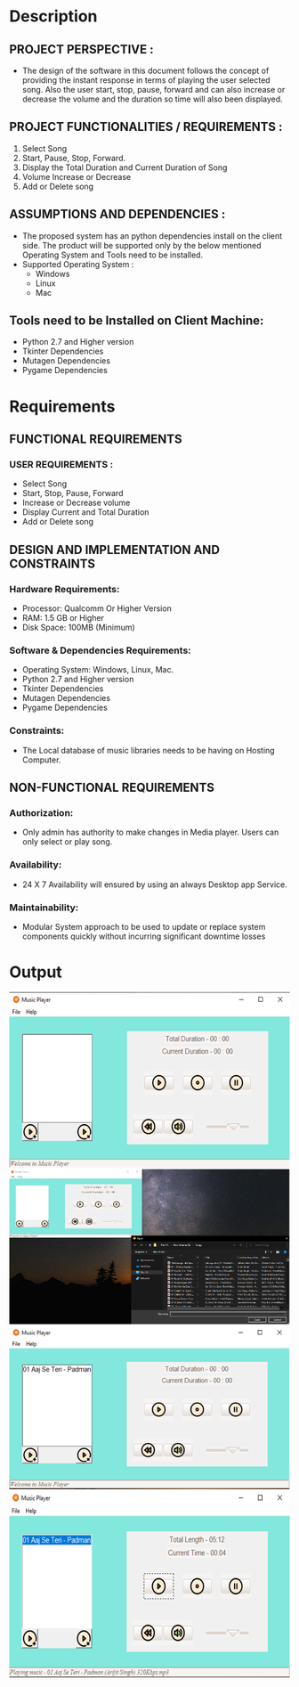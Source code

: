 # Description
## PROJECT PERSPECTIVE :
 - The design of the software in this document follows the concept of providing the instant response in terms of playing the user selected song. Also the user start, stop, pause, forward and can also increase or decrease the volume and the duration so time will also been displayed.

## PROJECT FUNCTIONALITIES / REQUIREMENTS :
 1.	Select Song
 2.	Start, Pause, Stop, Forward. 
 3.	Display the Total Duration and Current Duration of Song 
 4.	Volume Increase or Decrease 
 5.	Add or Delete song 

## ASSUMPTIONS AND DEPENDENCIES :
 - The proposed system has an python dependencies install on the client side. The product will be supported only by the below mentioned Operating System and Tools need to be installed. 
 - Supported Operating System : 
    -	Windows
    -	Linux
    -	Mac 

## Tools need to be Installed on Client Machine:
 -	Python 2.7 and Higher version
 -	Tkinter Dependencies
 -	Mutagen Dependencies
 -	Pygame Dependencies


# Requirements

## FUNCTIONAL REQUIREMENTS

### USER REQUIREMENTS : 
 - Select Song
 - Start, Stop, Pause, Forward
 - Increase or Decrease volume  
 - Display Current and Total Duration 
 - Add or Delete song 

## DESIGN AND IMPLEMENTATION AND CONSTRAINTS
### Hardware Requirements:
 - Processor: Qualcomm Or Higher Version
 - RAM: 1.5 GB or Higher
 - Disk Space: 100MB (Minimum)

### Software & Dependencies Requirements:
 - Operating System: Windows, Linux, Mac.
 - Python 2.7 and Higher version
 - Tkinter Dependencies
 - Mutagen Dependencies
 - Pygame Dependencies
 
### Constraints:
 - The Local database of music libraries needs to be having on Hosting Computer.
 

## NON-FUNCTIONAL REQUIREMENTS
### Authorization:
 - Only admin has authority to make changes in Media player. Users can only select or play song.
### Availability:
 - 24 X 7 Availability will ensured by using an always Desktop app Service.
### Maintainability:
 - Modular System approach to be used to update or replace system components quickly without incurring significant downtime losses 


# Output
![Output - 1:](OutputFile/1.png)
![Output - 2:](OutputFile/2.png)
![Output - 3:](OutputFile/3.png)
![Output - 4:](OutputFile/4.png)

